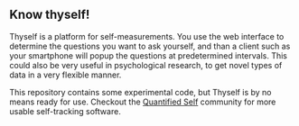 ## Know thyself!

Thyself is a platform for self-measurements. You use the web interface to determine the questions you want to ask yourself, and than a client such as your smartphone will popup the questions at predetermined intervals. This could also be very useful in psychological research, to get novel types of data in a very flexible manner.

This repository contains some experimental code, but Thyself is by no means ready for use. Checkout the [Quantified Self](http://quantifiedself.com/) community for more usable self-tracking software.
